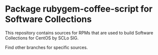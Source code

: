 # Package rubygem-coffee-script for Software Collections

This repository contains sources for RPMs that are used
to build Software Collections for CentOS by SCLo SIG.

Find other branches for specific sources.
